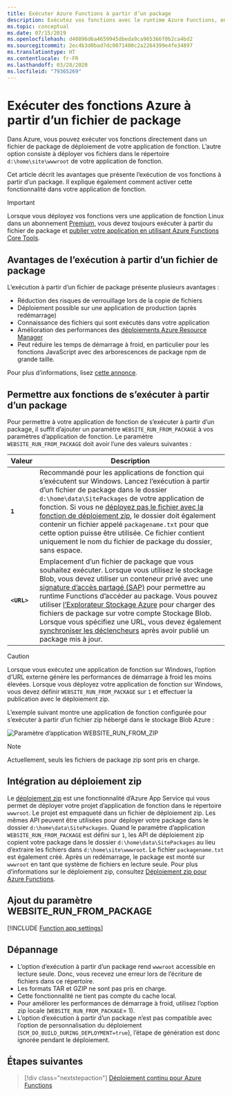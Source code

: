 ```yaml
---
title: Exécuter Azure Functions à partir d’un package
description: Exécutez vos fonctions avec le runtime Azure Functions, en montant un fichier de package de déploiement qui contient les fichiers projet de votre application de fonction.
ms.topic: conceptual
ms.date: 07/15/2019
ms.openlocfilehash: d40896d6a4659945dbeda9ca965366f0b2ca4bd2
ms.sourcegitcommit: 2ec4b3d0bad7dc0071400c2a2264399e4fe34897
ms.translationtype: HT
ms.contentlocale: fr-FR
ms.lasthandoff: 03/28/2020
ms.locfileid: "79365269"
---
```

# <a name="run-your-azure-functions-from-a-package-file"></a>Exécuter des fonctions Azure à partir d’un fichier de package

Dans Azure, vous pouvez exécuter vos fonctions directement dans un fichier de package de déploiement de votre application de fonction. L’autre option consiste à déployer vos fichiers dans le répertoire `d:\home\site\wwwroot` de votre application de fonction.

Cet article décrit les avantages que présente l’exécution de vos fonctions à partir d’un package. Il explique également comment activer cette fonctionnalité dans votre application de fonction.

> [!IMPORTANT]
> Lorsque vous déployez vos fonctions vers une application de fonction Linux dans un abonnement [Premium](functions-scale.md#premium-plan), vous devez toujours exécuter à partir du fichier de package et [publier votre application en utilisant Azure Functions Core Tools](functions-run-local.md#project-file-deployment).

## <a name="benefits-of-running-from-a-package-file"></a>Avantages de l’exécution à partir d’un fichier de package
  
L’exécution à partir d’un fichier de package présente plusieurs avantages :

+ Réduction des risques de verrouillage lors de la copie de fichiers
+ Déploiement possible sur une application de production (après redémarrage)
+ Connaissance des fichiers qui sont exécutés dans votre application
+ Amélioration des performances des [déploiements Azure Resource Manager](functions-infrastructure-as-code.md)
+ Peut réduire les temps de démarrage à froid, en particulier pour les fonctions JavaScript avec des arborescences de package npm de grande taille.

Pour plus d’informations, lisez [cette annonce](https://github.com/Azure/app-service-announcements/issues/84).

## <a name="enabling-functions-to-run-from-a-package"></a>Permettre aux fonctions de s’exécuter à partir d’un package

Pour permettre à votre application de fonction de s’exécuter à partir d’un package, il suffit d’ajouter un paramètre `WEBSITE_RUN_FROM_PACKAGE` à vos paramètres d’application de fonction. Le paramètre `WEBSITE_RUN_FROM_PACKAGE` doit avoir l’une des valeurs suivantes :

| Valeur  | Description  |
|---------|---------|
| **`1`**  | Recommandé pour les applications de fonction qui s’exécutent sur Windows. Lancez l’exécution à partir d’un fichier de package dans le dossier `d:\home\data\SitePackages` de votre application de fonction. Si vous ne [déployez pas le fichier avec la fonction de déploiement zip](#integration-with-zip-deployment), le dossier doit également contenir un fichier appelé `packagename.txt` pour que cette option puisse être utilisée. Ce fichier contient uniquement le nom du fichier de package du dossier, sans espace. |
|**`<URL>`**  | Emplacement d’un fichier de package que vous souhaitez exécuter. Lorsque vous utilisez le stockage Blob, vous devez utiliser un conteneur privé avec une [signature d’accès partagé (SAP)](../vs-azure-tools-storage-manage-with-storage-explorer.md#generate-a-sas-in-storage-explorer) pour permettre au runtime Functions d’accéder au package. Vous pouvez utiliser [l’Explorateur Stockage Azure](../vs-azure-tools-storage-manage-with-storage-explorer.md) pour charger des fichiers de package sur votre compte Stockage Blob. Lorsque vous spécifiez une URL, vous devez également [synchroniser les déclencheurs](functions-deployment-technologies.md#trigger-syncing) après avoir publié un package mis à jour. |

> [!CAUTION]
> Lorsque vous exécutez une application de fonction sur Windows, l’option d’URL externe génère les performances de démarrage à froid les moins élevées. Lorsque vous déployez votre application de fonction sur Windows, vous devez définir `WEBSITE_RUN_FROM_PACKAGE` sur `1` et effectuer la publication avec le déploiement zip.

L’exemple suivant montre une application de fonction configurée pour s’exécuter à partir d’un fichier zip hébergé dans le stockage Blob Azure :

![Paramètre d’application WEBSITE_RUN_FROM_ZIP](./media/run-functions-from-deployment-package/run-from-zip-app-setting-portal.png)

> [!NOTE]
> Actuellement, seuls les fichiers de package zip sont pris en charge.

## <a name="integration-with-zip-deployment"></a>Intégration au déploiement zip

Le [déploiement zip][Zip deployment for Azure Functions] est une fonctionnalité d’Azure App Service qui vous permet de déployer votre projet d’application de fonction dans le répertoire `wwwroot`. Le projet est empaqueté dans un fichier de déploiement zip. Les mêmes API peuvent être utilisées pour déployer votre package dans le dossier `d:\home\data\SitePackages`. Quand le paramètre d’application `WEBSITE_RUN_FROM_PACKAGE` est défini sur `1`, les API de déploiement zip copient votre package dans le dossier `d:\home\data\SitePackages` au lieu d’extraire les fichiers dans `d:\home\site\wwwroot`. Le fichier `packagename.txt` est également créé. Après un redémarrage, le package est monté sur `wwwroot` en tant que système de fichiers en lecture seule. Pour plus d’informations sur le déploiement zip, consultez [Déploiement zip pour Azure Functions](deployment-zip-push.md).

## <a name="adding-the-website_run_from_package-setting"></a>Ajout du paramètre WEBSITE_RUN_FROM_PACKAGE

[!INCLUDE [Function app settings](../../includes/functions-app-settings.md)]


## <a name="troubleshooting"></a>Dépannage

- L’option d’exécution à partir d’un package rend `wwwroot` accessible en lecture seule. Donc, vous recevez une erreur lors de l’écriture de fichiers dans ce répertoire.
- Les formats TAR et GZIP ne sont pas pris en charge.
- Cette fonctionnalité ne tient pas compte du cache local.
- Pour améliorer les performances de démarrage à froid, utilisez l’option zip locale (`WEBSITE_RUN_FROM_PACKAGE`= 1).
- L’option d’exécution à partir d’un package n’est pas compatible avec l’option de personnalisation du déploiement (`SCM_DO_BUILD_DURING_DEPLOYMENT=true`), l’étape de génération est donc ignorée pendant le déploiement.

## <a name="next-steps"></a>Étapes suivantes

> [!div class="nextstepaction"]
> [Déploiement continu pour Azure Functions](functions-continuous-deployment.md)

[Zip deployment for Azure Functions]: deployment-zip-push.md
